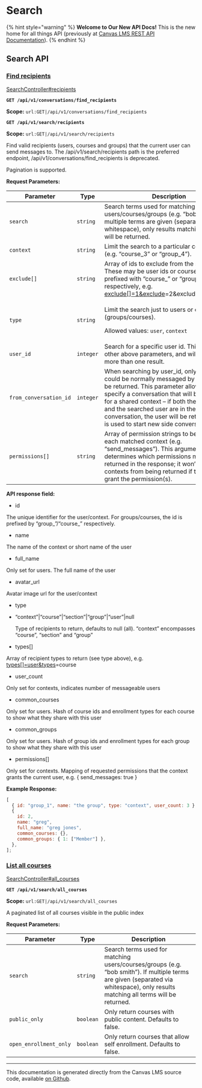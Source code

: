 # Search

{% hint style="warning" %}
**Welcome to Our New API Docs!** This is the new home for all things API (previously at [Canvas LMS REST API Documentation](https://api.instructure.com)).
{% endhint %}

## Search API

### [Find recipients](#method.search.recipients) <a href="#method.search.recipients" id="method.search.recipients"></a>

[SearchController#recipients](https://github.com/instructure/canvas-lms/blob/master/app/controllers/search_controller.rb)

**`GET /api/v1/conversations/find_recipients`**

**Scope:** `url:GET|/api/v1/conversations/find_recipients`

**`GET /api/v1/search/recipients`**

**Scope:** `url:GET|/api/v1/search/recipients`

Find valid recipients (users, courses and groups) that the current user can send messages to. The /api/v1/search/recipients path is the preferred endpoint, /api/v1/conversations/find_recipients is deprecated.

Pagination is supported.

**Request Parameters:**

| Parameter              | Type      | Description                                                                                                                                                                                                                                                                                                                                              |
| ---------------------- | --------- | -------------------------------------------------------------------------------------------------------------------------------------------------------------------------------------------------------------------------------------------------------------------------------------------------------------------------------------------------------- |
| `search`               | `string`  | Search terms used for matching users/courses/groups (e.g. “bob smith”). If multiple terms are given (separated via whitespace), only results matching all terms will be returned.                                                                                                                                                                        |
| `context`              | `string`  | Limit the search to a particular course/group (e.g. “course_3” or “group_4”).                                                                                                                                                                                                                                                                            |
| `exclude[]`            | `string`  | Array of ids to exclude from the search. These may be user ids or course/group ids prefixed with “course\_” or “group\_” respectively, e.g. [exclude\[\]=1\&exclude](search)=2\&exclude\[]=course_3                                                                                                                                                      |
| `type`                 | `string`  | <p>Limit the search just to users or contexts (groups/courses).</p><p>Allowed values: <code>user</code>, <code>context</code></p>                                                                                                                                                                                                                        |
| `user_id`              | `integer` | Search for a specific user id. This ignores the other above parameters, and will never return more than one result.                                                                                                                                                                                                                                      |
| `from_conversation_id` | `integer` | When searching by user_id, only users that could be normally messaged by this user will be returned. This parameter allows you to specify a conversation that will be referenced for a shared context – if both the current user and the searched user are in the conversation, the user will be returned. This is used to start new side conversations. |
| `permissions[]`        | `string`  | Array of permission strings to be checked for each matched context (e.g. “send_messages”). This argument determines which permissions may be returned in the response; it won’t prevent contexts from being returned if they don’t grant the permission(s).                                                                                              |

**API response field:**

- id

The unique identifier for the user/context. For groups/courses, the id is prefixed by “group\_”/“course\_” respectively.

- name

The name of the context or short name of the user

- full_name

Only set for users. The full name of the user

- avatar_url

Avatar image url for the user/context

- type
- “context”|“course”|“section”|“group”|“user”|null

  Type of recipients to return, defaults to null (all). “context” encompasses “course”, “section” and “group”

- types\[]

Array of recipient types to return (see type above), e.g. [types\[\]=user\&types](search)=course

- user_count

Only set for contexts, indicates number of messageable users

- common_courses

Only set for users. Hash of course ids and enrollment types for each course to show what they share with this user

- common_groups

Only set for users. Hash of group ids and enrollment types for each group to show what they share with this user

- permissions\[]

Only set for contexts. Mapping of requested permissions that the context grants the current user, e.g. { send_messages: true }

**Example Response:**

```js
[
  { id: "group_1", name: "the group", type: "context", user_count: 3 },
  {
    id: 2,
    name: "greg",
    full_name: "greg jones",
    common_courses: {},
    common_groups: { 1: ["Member"] },
  },
];
```

### [List all courses](#method.search.all_courses) <a href="#method.search.all_courses" id="method.search.all_courses"></a>

[SearchController#all_courses](https://github.com/instructure/canvas-lms/blob/master/app/controllers/search_controller.rb)

**`GET /api/v1/search/all_courses`**

**Scope:** `url:GET|/api/v1/search/all_courses`

A paginated list of all courses visible in the public index

**Request Parameters:**

| Parameter              | Type      | Description                                                                                                                                                                       |
| ---------------------- | --------- | --------------------------------------------------------------------------------------------------------------------------------------------------------------------------------- |
| `search`               | `string`  | Search terms used for matching users/courses/groups (e.g. “bob smith”). If multiple terms are given (separated via whitespace), only results matching all terms will be returned. |
| `public_only`          | `boolean` | Only return courses with public content. Defaults to false.                                                                                                                       |
| `open_enrollment_only` | `boolean` | Only return courses that allow self enrollment. Defaults to false.                                                                                                                |

---

This documentation is generated directly from the Canvas LMS source code, available [on Github](https://github.com/instructure/canvas-lms).
